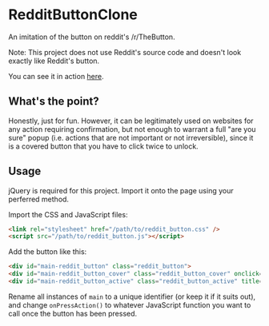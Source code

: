 # RedditButtonClone
An imitation of the button on reddit's /r/TheButton.

Note: This project does not use Reddit's source code and doesn't look exactly like Reddit's button.

You can see it in action [here](https://staticallytypedrice.github.io/RedditButtonClone/index.html).

## What's the point?

Honestly, just for fun. However, it can be legitimately used on websites for any action requiring confirmation, but not enough to warrant a full "are you sure" popup (i.e. actions that are not important or not irreversible), since it is a covered button that you have to click twice to unlock.

## Usage

jQuery is required for this project. Import it onto the page using your perferred method.

Import the CSS and JavaScript files:

```html
<link rel="stylesheet" href="/path/to/reddit_button.css" />
<script src="/path/to/reddit_button.js"></script>
```

Add the button like this:

```html
<div id="main-reddit_button" class="reddit_button">
<div id="main-reddit_button_cover" class="reddit_button_cover" onclick="reddit_button_unlock('main')"><p>Click Here...</p></div>
<div id="main-reddit_button_active" class="reddit_button_active" title="Press the button :P" onclick="onPressAction()"></div>
```

Rename all instances of `main` to a unique identifier (or keep it if it suits out), and change `onPressAction()` to whatever JavaScript function you want to call once the button has been pressed.
